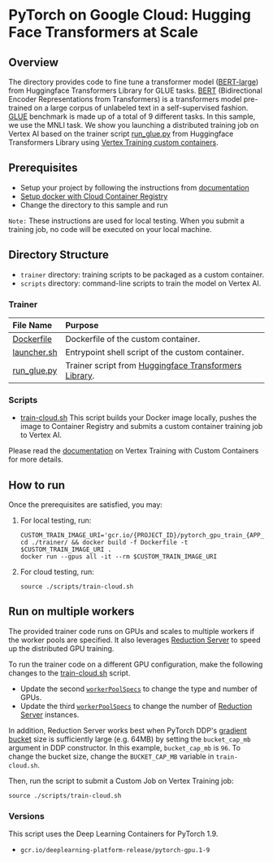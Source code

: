 # PyTorch on Google Cloud: Hugging Face Transformers at Scale

## Overview

The directory provides code to fine tune a transformer model ([BERT-large](https://huggingface.co/bert-large-uncased)) from Huggingface Transformers Library for GLUE tasks.  [BERT](https://ai.googleblog.com/2018/11/open-sourcing-bert-state-of-art-pre.html) (Bidirectional Encoder Representations from Transformers) is a transformers model pre-trained on a large corpus of unlabeled text in a self-supervised fashion. [GLUE](https://gluebenchmark.com/) benchmark is made up of a total of 9 different tasks. In this sample, we use the MNLI task. We show you launching a distributed training job on Vertex AI based on the trainer script [run_glue.py](https://github.com/huggingface/transformers/blob/master/examples/pytorch/text-classification/run_glue.py) from Huggingface Transformers Library using [Vertex Training custom containers](https://cloud.google.com/vertex-ai/docs/training/create-custom-container?hl=hr). 

## Prerequisites

* Setup your project by following the instructions from [documentation](https://cloud.google.com/vertex-ai/docs/start/cloud-environment)
* [Setup docker with Cloud Container Registry](https://cloud.google.com/container-registry/docs/pushing-and-pulling)
* Change the directory to this sample and run

`Note:` These instructions are used for local testing. When you submit a training job, no code will be executed on your local machine.
  

## Directory Structure

* `trainer` directory: training scripts to be packaged as a custom container.
* `scripts` directory: command-line scripts to train the model on Vertex AI.

### Trainer
| File Name | Purpose |
| :-------- | :------ |
| [Dockerfile](trainer/Dockerfile) | Dockerfile of the custom container. |
| [launcher.sh](trainer/launcher.sh) | Entrypoint shell script of the custom container. |
| [run_glue.py](trainer/run_glue.py) | Trainer script from [Huggingface Transformers Library](https://github.com/huggingface/transformers/blob/master/examples/pytorch/text-classification/run_glue.py). |

### Scripts

* [train-cloud.sh](scripts/train-cloud.sh) This script builds your Docker image locally, pushes the image to Container Registry and submits a custom container training job to Vertex AI.

Please read the [documentation](https://cloud.google.com/vertex-ai/docs/training/containers-overview?hl=hr) on Vertex Training with Custom Containers for more details.

## How to run

Once the prerequisites are satisfied, you may:

1. For local testing, run:
    ```
    CUSTOM_TRAIN_IMAGE_URI='gcr.io/{PROJECT_ID}/pytorch_gpu_train_{APP_NAME}'
    cd ./trainer/ && docker build -f Dockerfile -t $CUSTOM_TRAIN_IMAGE_URI .
    docker run --gpus all -it --rm $CUSTOM_TRAIN_IMAGE_URI
    ```
2. For cloud testing, run:
    ```
    source ./scripts/train-cloud.sh
    ```

## Run on multiple workers
The provided trainer code runs on GPUs and scales to multiple workers if the worker pools are specified. It also leverages [Reduction Server](https://cloud.google.com/blog/products/ai-machine-learning/faster-distributed-training-with-google-clouds-reduction-server) to speed up the distributed GPU training.

To run the trainer code on a different GPU configuration, make the following changes to the [train-cloud.sh](scripts/train-cloud.sh) script.
* Update the second [`workerPoolSpecs`](https://cloud.google.com/vertex-ai/docs/reference/rest/v1/CustomJobSpec#workerpoolspec) to change the type and number of GPUs.
* Update the third [`workerPoolSpecs`](https://cloud.google.com/vertex-ai/docs/reference/rest/v1/CustomJobSpec#workerpoolspec) to change the number of [Reduction Server](https://cloud.google.com/vertex-ai/docs/training/distributed-training#reduce_training_time_with_reduction_server) instances.

In addition, Reduction Server works best when PyTorch DDP's [gradient bucket](https://pytorch.org/docs/stable/notes/ddp.html#internal-design) size is sufficiently large (e.g. 64MB) by setting the `bucket_cap_mb` argument in DDP constructor. In this example, `bucket_cap_mb` is `96`. To change the bucket size, change the `BUCKET_CAP_MB` variable in `train-cloud.sh`.

Then, run the script to submit a Custom Job on Vertex Training job:
```
source ./scripts/train-cloud.sh
```

### Versions
This script uses the Deep Learning Containers for PyTorch 1.9.
* `gcr.io/deeplearning-platform-release/pytorch-gpu.1-9`
